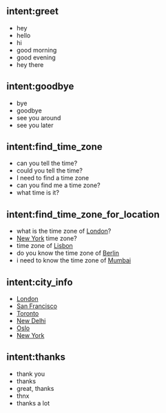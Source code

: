 ## intent:greet
- hey
- hello
- hi
- good morning
- good evening
- hey there

## intent:goodbye
- bye
- goodbye
- see you around
- see you later

## intent:find_time_zone
- can you tell the time?
- could you tell the time?
-  I need to find a time zone
- can you find me a time zone?
- what time is it?

## intent:find_time_zone_for_location
- what is the time zone of [London](city)?
- [New York](city) time zone?
- time zone of [Lisbon](city)
- do you know the time zone of [Berlin](city)
- i need to know the time zone of [Mumbai](city)

## intent:city_info
- [London](city)
- [San Francisco](city)
- [Toronto](city)
- [New Delhi](city)
- [Oslo](city)
- [New York](city)

## intent:thanks
- thank you
- thanks
- great, thanks
- thnx
- thanks a lot